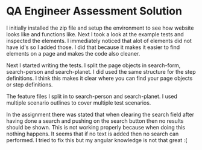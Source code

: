 # QA Engineer Assessment Solution

I initially installed the zip file and setup the environment to see how website looks like and functions like. Next I took a look at the example tests and inspected the elements. I immediately noticed that alot of elements did not have id's so I added those. I did that because it makes it easier to find elements on a page and makes the code also cleaner. 

Next I started writing the tests. I split the page objects in search-form, search-person and search-planet. I did used the same structure for the step definitions. I think this makes it clear where you can find your page objects or step definitions. 

The feature files I split in to search-person and search-planet. I used multiple scenario outlines to cover multiple test scenarios. 

In the assignment there was stated that when clearing the search field after having done a search and pushing on the search button then no results should be shown. This is not working properly because when doing this nothing happens. It seems that if no text is added then no search can performed. I tried to fix this but my angular knowledge is not that great :(

